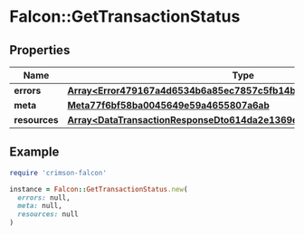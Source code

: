 # Falcon::GetTransactionStatus

## Properties

| Name | Type | Description | Notes |
| ---- | ---- | ----------- | ----- |
| **errors** | [**Array&lt;Error479167a4d6534b6a85ec7857c5fb14ba&gt;**](Error479167a4d6534b6a85ec7857c5fb14ba.md) |  | [optional] |
| **meta** | [**Meta77f6bf58ba0045649e59a4655807a6ab**](Meta77f6bf58ba0045649e59a4655807a6ab.md) |  | [optional] |
| **resources** | [**Array&lt;DataTransactionResponseDto614da2e1369e44e596d2935db3da0365&gt;**](DataTransactionResponseDto614da2e1369e44e596d2935db3da0365.md) |  | [optional] |

## Example

```ruby
require 'crimson-falcon'

instance = Falcon::GetTransactionStatus.new(
  errors: null,
  meta: null,
  resources: null
)
```

